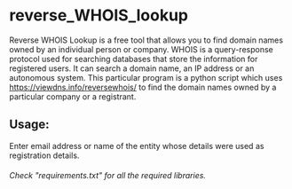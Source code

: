 # reverse_WHOIS_lookup
Reverse WHOIS Lookup is a free tool that allows you to find domain names owned by an individual person or company.
WHOIS is a query-response protocol used for searching databases that store the information for registered users.
It can search a domain name, an IP address or an autonomous system.
This particular program is a python script which uses https://viewdns.info/reversewhois/ to find the domain names owned by a 
particular company or a registrant. 

## Usage:
Enter email address or name of the entity whose details were used as registration details.

###### Check "requirements.txt" for all the required libraries.
